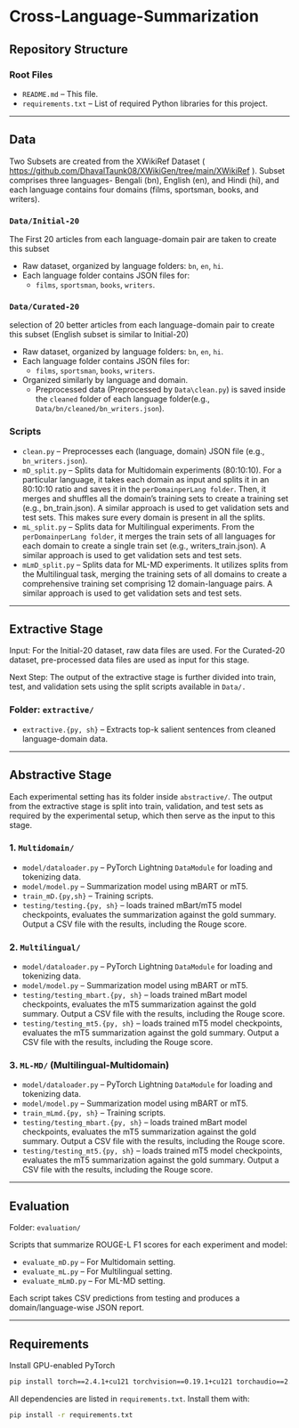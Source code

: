 # Cross-Language-Summarization
## Repository Structure

### Root Files
- `README.md` – This file.
- `requirements.txt` – List of required Python libraries for this project.

---

## Data
Two Subsets are created from the XWikiRef Dataset ( https://github.com/DhavalTaunk08/XWikiGen/tree/main/XWikiRef ). Subset comprises three languages- Bengali (bn), English (en), and Hindi (hi), and each language contains four domains (films, sportsman, books, and writers).

### `Data/Initial-20`
The First 20 articles from each language-domain pair are taken to create this subset
- Raw dataset, organized by language folders: `bn`, `en`, `hi`.
- Each language folder contains JSON files for:
  - `films`, `sportsman`, `books`, `writers`.

### `Data/Curated-20` 
selection of 20 better articles from each language-domain pair to create this subset (English subset is similar to Initial-20)
- Raw dataset, organized by language folders: `bn`, `en`, `hi`.
- Each language folder contains JSON files for:
  - `films`, `sportsman`, `books`, `writers`.
- Organized similarly by language and domain.
  - Preprocessed data (Preprocessed by `Data\clean.py`) is saved inside the `cleaned` folder of each language folder(e.g., `Data/bn/cleaned/bn_writers.json`).

### Scripts
- `clean.py` – Preprocesses each (language, domain) JSON file (e.g., `bn_writers.json`).
- `mD_split.py` – Splits data for Multidomain experiments (80:10:10). For a particular language, it takes each domain as input and splits it in an 80:10:10 ratio and saves it in the `perDomainperLang folder`. Then, it merges and shuffles all the domain’s training sets to create a training set (e.g., bn_train.json). A similar approach is used to get validation sets and test sets. This makes sure every domain is present in all the splits.
- `mL_split.py` – Splits data for Multilingual experiments. From the `perDomainperLang folder`, it merges the train sets of all languages for each domain to create a single train set (e.g., writers_train.json). A similar approach is used to get validation sets and test sets.
- `mLmD_split.py` – Splits data for ML-MD experiments. It utilizes splits from the Multilingual task, merging the training sets of all domains to create a comprehensive training set comprising 12 domain-language pairs. A similar approach is used to get validation sets and test sets.

---

## Extractive Stage
Input: For the Initial-20 dataset, raw data files are used. For the Curated-20 dataset, pre-processed data files are used as input for this stage.

Next Step: The output of the extractive stage is further divided into train, test, and validation sets using the split scripts available in `Data/.`

### Folder: `extractive/`
- `extractive.{py, sh}` – Extracts top-k salient sentences from cleaned language-domain data.

---

## Abstractive Stage

Each experimental setting has its folder inside `abstractive/`. The output from the extractive stage is split into train, validation, and test sets as required by the experimental setup, which then serve as the input to this stage.

### 1. `Multidomain/`
- `model/dataloader.py` – PyTorch Lightning `DataModule` for loading and tokenizing data.
- `model/model.py` – Summarization model using mBART or mT5.
- `train_mD.{py,sh}` – Training scripts.
- `testing/testing.{py, sh}` – loads trained mBart/mT5 model checkpoints, evaluates the summarization against the gold summary. Output a CSV file with the results, including the Rouge score.

### 2. `Multilingual/`
- `model/dataloader.py` – PyTorch Lightning `DataModule` for loading and tokenizing data.
- `model/model.py` – Summarization model using mBART or mT5.
- `testing/testing_mbart.{py, sh}` – loads trained mBart model checkpoints, evaluates the mT5 summarization against the gold summary. Output a CSV file with the results, including the Rouge score.
- `testing/testing_mt5.{py, sh}` – loads trained mT5 model checkpoints, evaluates the mT5 summarization against the gold summary. Output a CSV file with the results, including the Rouge score.

### 3. `ML-MD/` (Multilingual-Multidomain)
- `model/dataloader.py` – PyTorch Lightning `DataModule` for loading and tokenizing data.
- `model/model.py` – Summarization model using mBART or mT5.
- `train_mLmd.{py, sh}` – Training scripts.
- `testing/testing_mbart.{py, sh}` – loads trained mBart model checkpoints, evaluates the mT5 summarization against the gold summary. Output a CSV file with the results, including the Rouge score.
- `testing/testing_mt5.{py, sh}` – loads trained mT5 model checkpoints, evaluates the mT5 summarization against the gold summary. Output a CSV file with the results, including the Rouge score.

---

## Evaluation

Folder: `evaluation/`

Scripts that summarize ROUGE-L F1 scores for each experiment and model:
- `evaluate_mD.py` – For Multidomain setting.
- `evaluate_mL.py` – For Multilingual setting.
- `evaluate_mLmD.py` – For ML-MD setting.

Each script takes CSV predictions from testing and produces a domain/language-wise JSON report.

---

## Requirements
Install GPU-enabled PyTorch
```bash
pip install torch==2.4.1+cu121 torchvision==0.19.1+cu121 torchaudio==2.4.1+cu121 -f https://download.pytorch.org/whl/torch_stable.html
```
All dependencies are listed in `requirements.txt`. Install them with:

```bash
pip install -r requirements.txt
